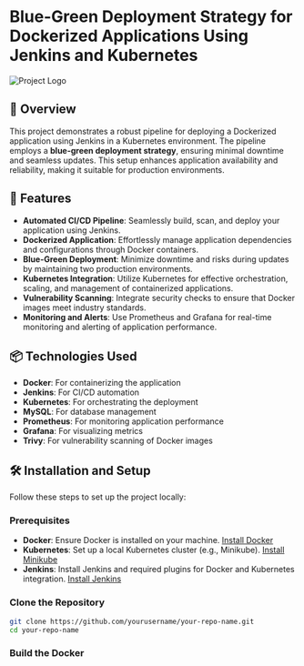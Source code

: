 # Blue-Green Deployment Strategy for Dockerized Applications Using Jenkins and Kubernetes

![Project Logo](path/to/logo.png) <!-- Replace with your project logo -->

## 📖 Overview

This project demonstrates a robust pipeline for deploying a Dockerized application using Jenkins in a Kubernetes environment. The pipeline employs a **blue-green deployment strategy**, ensuring minimal downtime and seamless updates. This setup enhances application availability and reliability, making it suitable for production environments.

## 🚀 Features

- **Automated CI/CD Pipeline**: Seamlessly build, scan, and deploy your application using Jenkins.
- **Dockerized Application**: Effortlessly manage application dependencies and configurations through Docker containers.
- **Blue-Green Deployment**: Minimize downtime and risks during updates by maintaining two production environments.
- **Kubernetes Integration**: Utilize Kubernetes for effective orchestration, scaling, and management of containerized applications.
- **Vulnerability Scanning**: Integrate security checks to ensure that Docker images meet industry standards.
- **Monitoring and Alerts**: Use Prometheus and Grafana for real-time monitoring and alerting of application performance.

## 📦 Technologies Used

- **Docker**: For containerizing the application
- **Jenkins**: For CI/CD automation
- **Kubernetes**: For orchestrating the deployment
- **MySQL**: For database management
- **Prometheus**: For monitoring application performance
- **Grafana**: For visualizing metrics
- **Trivy**: For vulnerability scanning of Docker images

## 🛠 Installation and Setup

Follow these steps to set up the project locally:

### Prerequisites

- **Docker**: Ensure Docker is installed on your machine. [Install Docker](https://docs.docker.com/get-docker/)
- **Kubernetes**: Set up a local Kubernetes cluster (e.g., Minikube). [Install Minikube](https://minikube.sigs.k8s.io/docs/start/)
- **Jenkins**: Install Jenkins and required plugins for Docker and Kubernetes integration. [Install Jenkins](https://www.jenkins.io/doc/book/installing/)

### Clone the Repository

```bash
git clone https://github.com/yourusername/your-repo-name.git
cd your-repo-name
```

### Build the Docker
